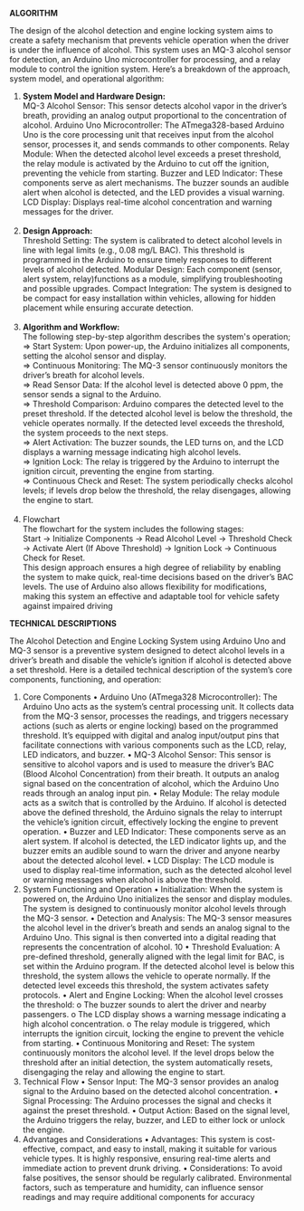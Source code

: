 **ALGORITHM**

The design of the alcohol detection and engine locking system aims to create a safety mechanism that prevents vehicle operation when the driver is under the influence of alcohol. This system uses an MQ-3 alcohol sensor for detection, an Arduino Uno microcontroller for processing, and a relay module to control the ignition system. Here’s a breakdown of the approach, system model, and operational algorithm: 
1. **System Model and Hardware Design:** <br>
MQ-3 Alcohol Sensor: This sensor detects alcohol vapor in the driver’s breath, providing an analog output proportional to the concentration of alcohol. Arduino Uno Microcontroller: The ATmega328-based Arduino Uno is the core processing unit that receives input from the alcohol sensor, processes it, and sends commands to other components. Relay Module: When the detected alcohol level exceeds a preset threshold, the relay module is activated by the Arduino to cut off the ignition, preventing the vehicle from starting. Buzzer and LED Indicator: These components serve as alert mechanisms. The buzzer sounds an audible alert when alcohol is detected, and the LED provides a visual warning. LCD Display: Displays real-time alcohol concentration and warning messages for the driver. <br><br>
2. **Design Approach:**<br>
Threshold Setting: The system is calibrated to detect alcohol levels in line with legal limits (e.g., 0.08 mg/L BAC). This threshold is programmed in the Arduino to ensure timely responses to different levels of alcohol detected. Modular Design: Each component (sensor, alert system, relay)functions as a module, simplifying troubleshooting and possible upgrades. Compact Integration: The system is designed to be compact for easy installation within vehicles, allowing for hidden placement while ensuring accurate detection. <br><br>
3. **Algorithm and Workflow:** <br>
The following step-by-step algorithm describes the system's operation;
<br>&#8658; Start System: Upon power-up, the Arduino initializes all components, setting the alcohol sensor and 
display. 
<br>&#8658; Continuous Monitoring: The MQ-3 sensor continuously monitors the driver’s breath for alcohol levels. 
<br>&#8658; Read Sensor Data: If the alcohol level is detected above 0 ppm, the sensor sends a signal to the Arduino. 
<br>&#8658; Threshold Comparison: Arduino compares the detected level to the preset threshold. If the detected alcohol level is below the threshold, the vehicle operates normally. If the detected level exceeds the threshold, the system proceeds to the next steps. 
<br>&#8658; Alert Activation: The buzzer sounds, the LED turns on, and the LCD displays a warning message indicating high alcohol levels. 
<br>&#8658; Ignition Lock: The relay is triggered by the Arduino to interrupt the ignition circuit, preventing the engine from starting. 
<br>&#8658; Continuous Check and Reset: The system periodically checks alcohol levels; if levels drop below the threshold, the relay disengages, allowing the engine to start. <br><br>
4. Flowchart<br>
   The flowchart for the system includes the following stages: <br>Start → Initialize Components → Read Alcohol Level → Threshold Check → Activate Alert (If Above Threshold) → Ignition Lock → Continuous Check for Reset. <br>This design approach ensures a high degree of reliability by enabling the system to make quick, real-time decisions based on the driver’s BAC levels. The use of Arduino also allows flexibility for modifications, making this system an effective and adaptable tool for vehicle safety against impaired driving

**TECHNICAL DESCRIPTIONS**

The Alcohol Detection and Engine Locking System using Arduino Uno and MQ-3 sensor is a preventive 
system designed to detect alcohol levels in a driver’s breath and disable the vehicle’s ignition if alcohol 
is detected above a set threshold. Here is a detailed technical description of the system’s core components, 
functioning, and operation: 
1. Core Components 
• Arduino Uno (ATmega328 Microcontroller): The Arduino Uno acts as the system’s central 
processing unit. It collects data from the MQ-3 sensor, processes the readings, and triggers 
necessary actions (such as alerts or engine locking) based on the programmed threshold. It’s 
equipped with digital and analog input/output pins that facilitate connections with various 
components such as the LCD, relay, LED indicators, and buzzer. 
• MQ-3 Alcohol Sensor: This sensor is sensitive to alcohol vapors and is used to measure the driver’s 
BAC (Blood Alcohol Concentration) from their breath. It outputs an analog signal based on the 
concentration of alcohol, which the Arduino Uno reads through an analog input pin. 
• Relay Module: The relay module acts as a switch that is controlled by the Arduino. If alcohol is 
detected above the defined threshold, the Arduino signals the relay to interrupt the vehicle’s 
ignition circuit, effectively locking the engine to prevent operation. 
• Buzzer and LED Indicator: These components serve as an alert system. If alcohol is detected, the 
LED indicator lights up, and the buzzer emits an audible sound to warn the driver and anyone 
nearby about the detected alcohol level. 
• LCD Display: The LCD module is used to display real-time information, such as the detected 
alcohol level or warning messages when alcohol is above the threshold. 
2. System Functioning and Operation 
• Initialization: When the system is powered on, the Arduino Uno initializes the sensor and display 
modules. The system is designed to continuously monitor alcohol levels through the MQ-3 sensor. 
• Detection and Analysis: The MQ-3 sensor measures the alcohol level in the driver’s breath and 
sends an analog signal to the Arduino Uno. This signal is then converted into a digital reading that 
represents the concentration of alcohol. 
10
• Threshold Evaluation: A pre-defined threshold, generally aligned with the legal limit for BAC, is 
set within the Arduino program. If the detected alcohol level is below this threshold, the system 
allows the vehicle to operate normally. If the detected level exceeds this threshold, the system 
activates safety protocols. 
• Alert and Engine Locking: When the alcohol level crosses the threshold: 
o The buzzer sounds to alert the driver and nearby passengers. 
o The LCD display shows a warning message indicating a high alcohol concentration. o The 
relay module is triggered, which interrupts the ignition circuit, locking the engine to prevent 
the vehicle from starting. 
• Continuous Monitoring and Reset: The system continuously monitors the alcohol level. If the level 
drops below the threshold after an initial detection, the system automatically resets, disengaging 
the relay and allowing the engine to start. 
3. Technical Flow 
• Sensor Input: The MQ-3 sensor provides an analog signal to the Arduino based on the detected 
alcohol concentration. 
• Signal Processing: The Arduino processes the signal and checks it against the preset threshold. 
• Output Action: Based on the signal level, the Arduino triggers the relay, buzzer, and LED to either 
lock or unlock the engine. 
4. Advantages and Considerations 
• Advantages: This system is cost-effective, compact, and easy to install, making it suitable for 
various vehicle types. It is highly responsive, ensuring real-time alerts and immediate action to 
prevent drunk driving. 
• Considerations: To avoid false positives, the sensor should be regularly calibrated. Environmental 
factors, such as temperature and humidity, can influence sensor readings and may require 
additional components for accuracy
